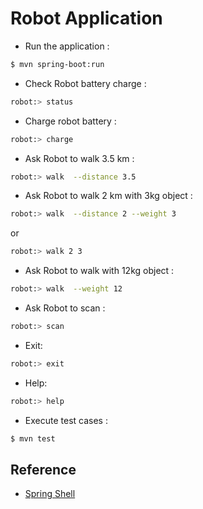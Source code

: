 # Robot Application

- Run the application :
```sh
$ mvn spring-boot:run
```

- Check Robot battery charge :
```sh
robot:> status
```
- Charge robot battery :
```sh
robot:> charge
```

- Ask Robot to walk 3.5 km :
```sh
robot:> walk  --distance 3.5
```
- Ask Robot to walk 2 km with 3kg object :
```sh
robot:> walk  --distance 2 --weight 3
```

or 

```sh
robot:> walk 2 3
```

- Ask Robot to walk with 12kg object :
```sh
robot:> walk  --weight 12
```

- Ask Robot to scan :
```sh
robot:> scan
```
- Exit:
```sh
robot:> exit
```

- Help:
```sh
robot:> help
```
- Execute test cases :
```sh
$ mvn test
```
## Reference

- [Spring Shell](https://docs.spring.io/spring-shell/docs/current/reference/htmlsingle/)